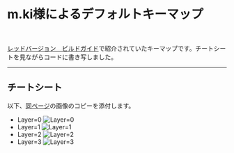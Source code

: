 # m.ki様によるデフォルトキーマップ
<br>

[レッドバージョン　ビルドガイド](https://github.com/telzo2000/cool836A/blob/master/buildguide_red.md)で紹介されていたキーマップです。チートシートを見ながらコードに書き写しました。
<br>

-------
## チートシート
以下、[同ページ](https://github.com/telzo2000/cool836A/blob/master/buildguide_red.md)の画像のコピーを添付します。
<br>
+ Layer=0
![Layer=0](https://github.com/oha-Ohashi/qmk_firmware/blob/images/default_keymap/default_0.png)
+ Layer=1
![Layer=1](https://github.com/oha-Ohashi/qmk_firmware/blob/images/default_keymap/default_1.png)
+ Layer=2
![Layer=2](https://github.com/oha-Ohashi/qmk_firmware/blob/images/default_keymap/default_2.png)
+ Layer=3
![Layer=3](https://github.com/oha-Ohashi/qmk_firmware/blob/images/default_keymap/default_3.png)
